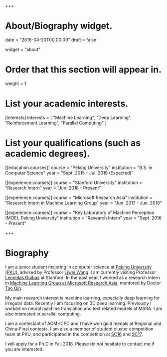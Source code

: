 +++
# About/Biography widget.

date = "2016-04-20T00:00:00"
draft = false

widget = "about"

# Order that this section will appear in.
weight = 1

# List your academic interests.
[interests]
  interests = [
    "Machine Learning",
    "Deep Learning",
    "Reinforcement Learning",
    "Parallel Computing"
  ]

# List your qualifications (such as academic degrees).

[[education.courses]]
  course = "Peking University"
  institution = "B.S. in Computer Science"
  year = "Sept. 2015 - Jul. 2019 (Expected)"

[[experience.courses]]
  course = "Stanford University"
  institution = "Research Intern"
  year = "Jun. 2018 - Present"

[[experience.courses]]
  course = "Microsoft Research Asia"
  institution = "Research Intern in Machine Learning Group"
  year = "Jun. 2017 - Jun. 2018"

[[experience.courses]]
  course = "Key Laboratory of Machine Perception (MOE), Peking Unviersity"
  institution = "Research Intern"
  year = "Sept. 2016 - Present"

+++

# Biography

I am a junior student majoring in computer science at [Peking University (PKU)](http://english.pku.edu.cn), advised by Professor [Liwei Wang](http://www.cis.pku.edu.cn/faculty/vision/wangliwei/). I am currently visiting Professor [Leonidas Guibas](https://geometry.stanford.edu/member/guibas/) at Stanford. In the past year, I worked as a research intern in [Machine Learning Group at Microsoft Research Asia](https://www.microsoft.com/en-us/research/group/machine-learning-research-group/), mentored by Doctor [Tao Qin](https://www.microsoft.com/en-us/research/people/taoqin/).

My main research interest is machine learning, especially deep learning for irregular data. Recently I am focusing on 3D deep learning. Previously I worked on neural machine translation and text related models at MSRA. I am also interested in parallel computing.

I am a contestant of ACM-ICPC and I have won gold medals at Regional and China-Final contests. I am also a member of student cluster competition team at PKU, and participated in the competition at [SC16](http://sc16.supercomputing.org/studentssc/student-cluster-competition/index.html) and [SC17](https://sc17.supercomputing.org/studentssc/student-cluster-competition/).

I will apply for a Ph.D in Fall 2018. Please do not hesitate to contact me if you are interested.